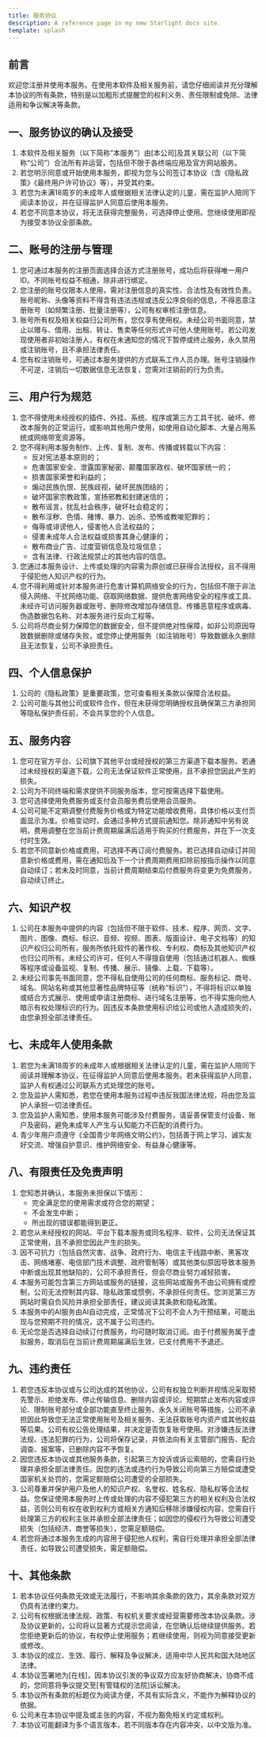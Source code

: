 ```yaml
---
title: 服务协议
description: A reference page in my new Starlight docs site.
template: splash
---
```


## 前言
欢迎您注册并使用本服务。在使用本软件及相关服务前，请您仔细阅读并充分理解本协议的所有条款，特别是以加粗形式提醒您的权利义务、责任限制或免除、法律适用和争议解决等条款。

## 一、服务协议的确认及接受
1. 本软件及相关服务（以下简称“本服务”）由[本公司]及其关联公司（以下简称“公司”）合法所有并运营，包括但不限于各终端应用及官方网站服务。
2. 若您明示同意或开始使用本服务，即视为您与公司签订本协议（含《隐私政策》《最终用户许可协议》等），并受其约束。
3. 若您为未满18周岁的未成年人或根据相关法律认定的儿童，需在监护人陪同下阅读本协议，并在征得监护人同意后使用本服务。
4. 若您不同意本协议，将无法获得完整服务，可选择停止使用。您继续使用即视为接受本协议全部条款。

## 二、账号的注册与管理
1. 您可通过本服务的注册页面选择合适方式注册账号，成功后将获得唯一用户ID。不同账号权益不相通，除非进行绑定。
2. 您注册的账号仅限本人使用，需对注册信息的真实性、合法性及有效性负责。账号昵称、头像等资料不得含有违法违规或违反公序良俗的信息，不得恶意注册账号（如频繁注册、批量注册等），公司有权审核注册信息。
3. 账号所有权及相关权益归公司所有，您仅享有使用权。未经公司书面同意，禁止以赠与、借用、出租、转让、售卖等任何形式许可他人使用账号。若公司发现使用者非初始注册人，有权在未通知您的情况下暂停或终止服务，永久禁用或注销账号，且不承担法律责任。
4. 您有权注销账号，可通过本服务提供的方式联系工作人员办理。账号注销操作不可逆，注销后一切数据信息无法恢复，您需对注销前的行为负责。

## 三、用户行为规范
1. 您不得使用未经授权的插件、外挂、系统、程序或第三方工具干扰、破坏、修改本服务的正常运行，或影响其他用户使用，如使用自动化脚本、大量占用系统或网络带宽资源等。
2. 您不得利用本服务制作、上传、复制、发布、传播或转载以下内容：
    - 反对宪法基本原则的；
    - 危害国家安全、泄露国家秘密、颠覆国家政权、破坏国家统一的；
    - 损害国家荣誉和利益的；
    - 煽动民族仇恨、民族歧视，破坏民族团结的；
    - 破坏国家宗教政策，宣扬邪教和封建迷信的；
    - 散布谣言，扰乱社会秩序，破坏社会稳定的；
    - 散布淫秽、色情、赌博、暴力、凶杀、恐怖或教唆犯罪的；
    - 侮辱或诽谤他人，侵害他人合法权益的；
    - 侵害未成年人合法权益或损害其身心健康的；
    - 散布商业广告、过度营销信息及垃圾信息；
    - 含有法律、行政法规禁止的其他内容的信息。
3. 您通过本服务设计、上传或处理的内容需为原创或已获得合法授权，且不得用于侵犯他人知识产权的行为。
4. 您不得利用或针对本服务进行危害计算机网络安全的行为，包括但不限于非法侵入网络、干扰网络功能、窃取网络数据、提供危害网络安全的程序或工具、未经许可访问服务器或账号、删除修改增加存储信息、传播恶意程序或病毒、伪造数据包名称、对本服务进行反向工程等。
5. 公司将尽商业努力保障您的数据安全，但不提供绝对性保障，如非公司原因导致数据删除或储存失败，或您停止使用服务（如注销账号）导致数据永久删除且无法恢复，公司不承担责任。

## 四、个人信息保护
1. 公司的《隐私政策》是重要政策，您可查看相关条款以保障合法权益。
2. 公司可能与其他公司或软件合作，但在未获得您明确授权且确保第三方承担同等隐私保护责任前，不会共享您的个人信息。

## 五、服务内容
1. 您可在官方平台、公司旗下其他平台或经授权的第三方渠道下载本服务。若通过未经授权的渠道下载，公司无法保证软件正常使用，且不承担您因此产生的损失。
2. 公司为不同终端和需求提供不同服务版本，您可按需选择下载使用。
3. 您可选择使用免费服务或支付会员服务费后使用会员服务。
4. 公司可能不定期调整付费服务价格或为特定功能增收费用，具体价格以支付页面显示为准。价格变动时，会通过多种方式提前通知您。除非通知中另有说明，费用调整在您当前计费周期届满后适用于购买的付费服务，并在下一次支付时生效。
5. 若您不同意新价格或费用，可选择不再订阅付费服务。若已选择自动续订并同意新价格或费用，需在通知后及下一个计费周期费用扣除前按指示操作以同意自动续订；若未及时同意，当前计费周期结束后付费服务将变更为免费服务，自动续订终止。

## 六、知识产权
1. 公司在本服务中提供的内容（包括但不限于软件、技术、程序、网页、文字、图片、图像、商标、标识、音频、视频、图表、版面设计、电子文档等）的知识产权归公司所有，服务所依托软件的著作权、专利权、商标及其他知识产权也归公司所有。未经公司许可，任何人不得擅自使用（包括通过机器人、蜘蛛等程序或设备监视、复制、传播、展示、镜像、上载、下载等）。
2. 未经公司事先书面同意，您不得私自使用公司的任何商标、服务标记、商号、域名、网站名称或其他显著性品牌特征等（统称“标识”），不得将标识以单独或结合方式展示、使用或申请注册商标、进行域名注册等，也不得实施向他人暗示有权处理标识的行为。因违反本条款使用标识给公司或他人造成损失的，由您承担全部法律责任。

## 七、未成年人使用条款
1. 若您为未满18周岁的未成年人或根据相关法律认定的儿童，需在监护人陪同下阅读并理解本协议，在征得监护人同意后使用本服务。若未获得监护人同意，监护人有权通过公司联系方式处理您的账号。
2. 您及监护人需知悉，若您在使用本服务过程中违反我国法律法规，将由您及监护人承担一切法律责任。
3. 您及监护人需知悉，使用本服务可能涉及付费服务，请妥善保管支付设备、账户及密码，避免未成年人产生与认知能力不匹配的消费行为。
4. 青少年用户须遵守《全国青少年网络文明公约》，包括善于网上学习、诚实友好交流、增强自护意识、维护网络安全、有益身心健康等。

## 八、有限责任及免责声明
1. 您知悉并确认，本服务未担保以下情形：
    - 完全满足您的使用需求或符合您的期望；
    - 不会发生中断；
    - 所出现的错误都能得到更正。
2. 若您从未经授权的网站、平台下载本服务或同名程序、软件，公司无法保证其正常使用，且不承担您因此产生的损失。
3. 因不可抗力（包括自然灾害、战争、政府行为、电信主干线路中断、黑客攻击、网络堵塞、电信部门技术调整、政府管制等）或其他类似原因导致本服务中断或出现其他缺陷的，公司不承担责任，但会尽商业努力减轻损害。
4. 本服务可能包含第三方网站或服务的链接，这些网站或服务不由公司拥有或控制，公司无法控制其内容、隐私政策或惯例，不承担任何责任。您浏览第三方网站时需自负风险并承担全部责任，建议阅读其条款和隐私政策。
5. 本服务中的AI服务由AI自动完成，正常情况下公司不会人为干预结果，可能出现与您预期不符的情况，这不属于公司违约。
6. 无论您是否选择自动续订付费服务，均可随时取消订阅。由于付费服务属于虚拟服务，取消后在当前计费周期届满后生效，已支付费用不予退还。

## 九、违约责任
1. 若您违反本协议或与公司达成的其他协议，公司有权独立判断并视情况采取预先警示、拒绝发布、停止传输信息、删除内容或评论、短期禁止发布内容或评论、限制账号部分或全部功能直至终止服务、永久关闭账号等措施，公司不承担因此导致您无法正常使用账号及相关服务、无法获取账号内资产或其他权益等后果。公司有权公告处理结果，并决定是否恢复账号使用。对涉嫌违反法律法规、违法犯罪的行为，公司将保存记录，并依法向有关主管部门报告、配合调查、报案等，已删除内容不予恢复。
2. 因您违反本协议或其他服务条款，引起第三方投诉或诉讼索赔的，您需自行处理并承担全部法律责任。因您的违法或违约行为导致公司向第三方赔偿或遭受国家机关处罚的，您需足额赔偿公司遭受的全部损失。
3. 公司尊重并保护用户及他人的知识产权、名誉权、姓名权、隐私权等合法权益。您保证使用本服务时上传或处理的内容不侵犯第三方的相关权利及合法权益，否则公司有权在收到权利方或相关方通知后移除涉嫌侵权内容，您需自行处理第三方的权利主张并承担全部法律责任；如因您的侵权行为导致公司遭受损失（包括经济、商誉等损失），您需足额赔偿。
4. 若您将通过本服务生成的内容用于侵犯他人权利，需自行处理并承担全部法律责任，如导致公司遭受损失，需足额赔偿。

## 十、其他条款
1. 若本协议任何条款无效或无法履行，不影响其余条款的效力，其余条款对双方仍具有法律约束力。
2. 公司有权根据法律法规、政策、有权机关要求或经营需要修改本协议条款。涉及协议更新的，公司将以显著方式提示您阅读，在您确认后继续提供服务。若您拒绝更新后的协议，有权停止使用服务；若继续使用，则视为同意接受更新或修改。
3. 本协议的成立、生效、履行、解释及争议解决，适用中华人民共和国大陆地区法律。
4. 本协议签署地为[在线]，因本协议引发的争议双方应友好协商解决，协商不成的，您同意将争议提交至[有管辖权的法院]诉讼解决。
5. 本协议所有条款的标题仅为阅读方便，不具有实际含义，不能作为解释协议的依据。
6. 公司未在本协议中提及或主张的内容，不视为豁免相关约定或权利。
7. 本协议可能翻译为多个语言版本，若不同版本存在内容冲突，以中文版为准。
